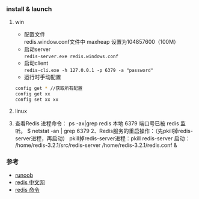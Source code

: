 ### install & launch
1. win
    * 配置文件   
    redis.window.conf文件中 maxheap 设置为104857600（100M）
    * 启动server  
    `redis-server.exe redis.windows.conf`
    * 启动client  
    `redis-cli.exe -h 127.0.0.1 -p 6379 -a "password"`  
    * 运行时手动配置
    ```sh
    config get * //获取所有配置
    config get xx  
    config set xx xx
    ```

2. linux
1. 查看Redis 进程命令：
ps -ax|grep redis
本地 6379 端口号已被 redis 监听。
$ netstat -an | grep 6379
2、Redis服务的重启操作：（先pkill掉redis-server进程，再启动）
pkill掉redis-server进程：pkill redis-server
启动：
/home/redis-3.2.1/src/redis-server /home/redis-3.2.1/redis.conf &     



### 参考
* [runoob](http://www.runoob.com/redis/redis-intro.html)
* [redis 中文网](http://www.redis.cn/)
* [redis 命令](http://redisdoc.com/)
